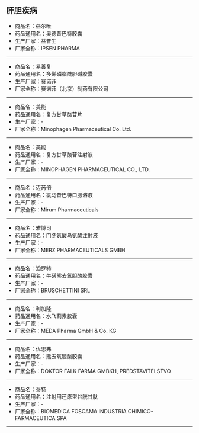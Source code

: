 ##  肝胆疾病

- 商品名：蓓尔唯
- 药品通用名：奥德昔巴特胶囊
- 生产厂家：益普生
- 厂家全称：IPSEN PHARMA

---

- 商品名：易善复
- 药品通用名：多烯磷脂酰胆碱胶囊
- 生产厂家：赛诺菲
- 厂家全称：赛诺菲（北京）制药有限公司

---

- 商品名：美能
- 药品通用名：复方甘草酸苷片
- 生产厂家：-
- 厂家全称：Minophagen Pharmaceutical Co. Ltd.

---

- 商品名：美能
- 药品通用名：复方甘草酸苷注射液
- 生产厂家：-
- 厂家全称：MINOPHAGEN PHARMACEUTICAL CO., LTD.

---

- 商品名：迈芮倍
- 药品通用名：氯马昔巴特口服溶液
- 生产厂家：-
- 厂家全称：Mirum Pharmaceuticals

---

- 商品名：雅博司
- 药品通用名：门冬氨酸鸟氨酸注射液
- 生产厂家：-
- 厂家全称：MERZ PHARMACEUTICALS GMBH

---

- 商品名：滔罗特
- 药品通用名：牛磺熊去氧胆酸胶囊
- 生产厂家：-
- 厂家全称：BRUSCHETTINI SRL

---

- 商品名：利加隆
- 药品通用名：水飞蓟素胶囊
- 生产厂家：-
- 厂家全称：MEDA Pharma GmbH & Co. KG

---

- 商品名：优思弗
- 药品通用名：熊去氧胆酸胶囊
- 生产厂家：-
- 厂家全称：DOKTOR FALK FARMA GMBKH, PREDSTAVITELSTVO

---

- 商品名：泰特
- 药品通用名：注射用还原型谷胱甘肽
- 生产厂家：-
- 厂家全称：BIOMEDICA FOSCAMA INDUSTRIA CHIMICO-FARMACEUTICA SPA

---
